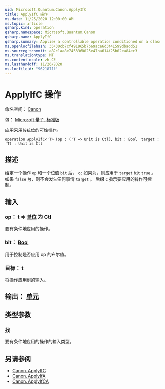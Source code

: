 ```yaml
---
uid: Microsoft.Quantum.Canon.ApplyIfC
title: ApplyIfC 操作
ms.date: 11/25/2020 12:00:00 AM
ms.topic: article
qsharp.kind: operation
qsharp.namespace: Microsoft.Quantum.Canon
qsharp.name: ApplyIfC
qsharp.summary: Applies a controllable operation conditioned on a classical bit.
ms.openlocfilehash: 35430cb7cf491965b7b69ace6d3f41599dbadd51
ms.sourcegitcommit: a87c1aa8e7453360025e47ba614f25b02ea84ec3
ms.translationtype: MT
ms.contentlocale: zh-CN
ms.lasthandoff: 11/26/2020
ms.locfileid: "96218710"
---
```

# <a name="applyifc-operation"></a>ApplyIfC 操作

命名空间： [Canon](xref:Microsoft.Quantum.Canon)

包： [Microsoft 量子. 标准版](https://nuget.org/packages/Microsoft.Quantum.Standard)


应用采用传统位的可控操作。

```qsharp
operation ApplyIfC<'T> (op : ('T => Unit is Ctl), bit : Bool, target : 'T) : Unit is Ctl
```


## <a name="description"></a>描述

给定一个操作 `op` 和一个位值 `bit` 后， `op` 如果为，则应用于 `target` `bit` `true` 。 如果 `false` 为，则不会发生任何事情 `target` 。
后缀 `C` 指示要应用的操作可控制。

## <a name="input"></a>输入

### <a name="op--t--unit--is-ctl"></a>op： t => [单位](xref:microsoft.quantum.lang-ref.unit)  为 Ctl

要有条件地应用的操作。


### <a name="bit--bool"></a>bit： [Bool](xref:microsoft.quantum.lang-ref.bool)

用于控制是否应用 op 的布尔值。


### <a name="target--t"></a>目标： t

将操作应用到的输入。



## <a name="output--unit"></a>输出： [单元](xref:microsoft.quantum.lang-ref.unit)



## <a name="type-parameters"></a>类型参数

### <a name="t"></a>找

要有条件地应用的操作的输入类型。

## <a name="see-also"></a>另请参阅

- [Canon. ApplyIfC](xref:Microsoft.Quantum.Canon.ApplyIfC)
- [Canon. ApplyIfA](xref:Microsoft.Quantum.Canon.ApplyIfA)
- [Canon. ApplyIfCA](xref:Microsoft.Quantum.Canon.ApplyIfCA)